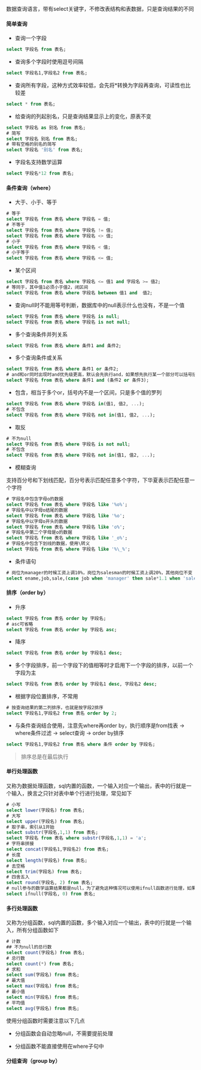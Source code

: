 数据查询语言，带有select关键字，不修改表结构和表数据，只是查询结果的不同

#### 简单查询

- 查询一个字段

```sql
select 字段名 from 表名;
```

- 查询多个字段时使用逗号间隔

```sql
select 字段名1,字段名2 from 表名;
```

- 查询所有字段，这种方式效率较低，会先将*转换为字段再查询，可读性也比较差

```sql
select * from 表名;
```

- 给查询的列起别名，只是查询结果显示上的变化，原表不变

```sql
select 字段名 as 别名 from 表名;
# 简写
select 字段名 别名 from 表名;
# 带有空格的别名的简写
select 字段名 '别名' from 表名;
```

- 字段名支持数学运算

```sql
select 字段名*12 from 表名;
```

#### 条件查询（where）

- 大于、小于、等于

```sql
# 等于
select 字段名 from 表名 where 字段名 = 值;
# 不等于
select 字段名 from 表名 where 字段名 != 值;
select 字段名 from 表名 where 字段名 <> 值;
# 小于
select 字段名 from 表名 where 字段名 < 值;
# 小于等于
select 字段名 from 表名 where 字段名 <= 值;
```

- 某个区间

```sql
select 字段名 from 表名 where 字段名 <= 值1 and 字段名 >= 值2;
# 等同于，其中值1必须小于值2，闭区间
select 字段名 from 表名 where 字段名 between 值1 and  值2;
```

- 查询null时不能用等号判断，数据库中的null表示什么也没有，不是一个值

```sql
select 字段名 from 表名 where 字段名 is null;
select 字段名 from 表名 where 字段名 is not null;
```

- 多个查询条件并列关系

```sql
select 字段名 from 表名 where 条件1 and 条件2;
```

- 多个查询条件或关系

```sql
select 字段名 from 表名 where 条件1 or 条件2;
# and和or同时出现时and优先级更高，默认会先执行and，如果想先执行某一个部分可以括号括起来
select 字段名 from 表名 where 条件1 and (条件2 or 条件3);
```

- 包含，相当于多个or，括号内不是一个区间，只是多个值的罗列

```sql
select 字段名 from 表名 where 字段名 in(值1, 值2, ...);
# 不包含
select 字段名 from 表名 where 字段名 not in(值1, 值2, ...);
```

- 取反

```sql
# 不为null
select 字段名 from 表名 where 字段名 is not null;
# 不包含
select 字段名 from 表名 where 字段名 not in(值1, 值2, ...);
```

- 模糊查询

支持百分号和下划线匹配，百分号表示匹配任意多个字符，下华夏表示匹配任意一个字符

```sql
# 字段名中包含字母o的数据
select 字段名 from 表名 where 字段名 like '%o%';
# 字段名中以字母o结尾的数据
select 字段名 from 表名 where 字段名 like '%o';
# 字段名中以字母o开头的数据
select 字段名 from 表名 where 字段名 like 'o%';
# 字段名中第二个字母是o的数据
select 字段名 from 表名 where 字段名 like '_o%';
# 字段名中包含下划线的数据，使用\转义
select 字段名 from 表名 where 字段名 like '%\_%';
```

- 条件语句

```sql
# 岗位为manager的时候工资上调10%，岗位为salesman的时候工资上调20%，其他岗位不变
select ename,job,sale,(case job when 'manager' then sale*1.1 when 'salesman' then sale*1.2 else sale end) from emp;
```

#### 排序（order by）

- 升序

```sql
select 字段名 from 表名 order by 字段名;
# asc可省略
select 字段名 from 表名 order by 字段名 asc;
```

- 降序

```sql
select 字段名 from 表名 order by 字段名1 desc;
```

- 多个字段排序，前一个字段下的值相等时才启用下一个字段的排序，以前一个字段为主

```sql
select 字段名 from 表名 order by 字段名1 desc, 字段名2 desc;
```

- 根据字段位置排序，不常用

```sql
# 按查询结果的第二列排序，也就是按字段2排序
select 字段名1,字段名2 from 表名 order by 2;
```

- 与条件查询结合使用，注意先where再order by，执行顺序是from找表 -> where条件过滤 -> select查询 -> order by排序

```sql
select 字段名1,字段名2 from 表名 where 条件 order by 字段名;
```

> 排序总是在最后执行

#### 单行处理函数

又称为数据处理函数，sql内置的函数，一个输入对应一个输出，表中的行就是一个输入，换言之只针对表中单个行进行处理，常见如下

```sql
# 小写
select lower(字段名) from 表名;
# 大写
select upper(字段名) from 表名;
# 取子串，索引从1开始
select substr(字段名,1,1) from 表名;
select 字段名 from 表名 where substr(字段名,1,1) = 'a';
# 字符串拼接
select concat(字段名1,字段名2) from 表名;
# 长度
select length(字段名) from 表名;
# 去空格
select trim(字段名) from 表名;
# 四舍五入
select round(字段名, 2) from 表名;
# null参与的数学运算结果都是null，为了避免这种情况可以使用ifnull函数进行处理，如果为null看作是0
select ifnull(字段名, 0) from 表名;
```

#### 多行处理函数

又称为分组函数，sql内置的函数，多个输入对应一个输出，表中的行就是一个输入，所有分组函数如下

```sql
# 计数
## 不为null的总行数
select count(字段名) from 表名;
# 总行数
select count(*) from 表名;
# 求和
select sum(字段名) from 表名;
# 最大值
select max(字段名) from 表名;
# 最小值
select min(字段名) from 表名;
# 平均值
select avg(字段名) from 表名;
```

使用分组函数时需要注意以下几点

- 分组函数会自动忽略null，不需要提前处理

- 分组函数不能直接使用在where子句中

#### 分组查询（group by）